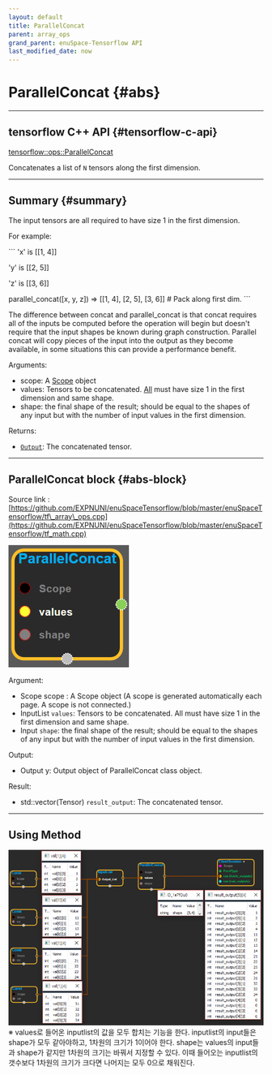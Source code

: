 ```yaml
--- 
layout: default 
title: ParallelConcat 
parent: array_ops 
grand_parent: enuSpace-Tensorflow API 
last_modified_date: now 
--- 
```


# ParallelConcat {#abs}

---

## tensorflow C++ API {#tensorflow-c-api}

[tensorflow::ops::ParallelConcat](https://www.tensorflow.org/api_docs/cc/class/tensorflow/ops/parallel-concat.html)

Concatenates a list of `N` tensors along the first dimension.

---

## Summary {#summary}

The input tensors are all required to have size 1 in the first dimension.

For example:

\`\`\` 'x' is \[\[1, 4\]\]

'y' is \[\[2, 5\]\]

'z' is \[\[3, 6\]\]

parallel\_concat\(\[x, y, z\]\) =&gt; \[\[1, 4\], \[2, 5\], \[3, 6\]\] \# Pack along first dim. \`\`\`

The difference between concat and parallel\_concat is that concat requires all of the inputs be computed before the operation will begin but doesn't require that the input shapes be known during graph construction. Parallel concat will copy pieces of the input into the output as they become available, in some situations this can provide a performance benefit.

Arguments:

* scope: A [Scope](https://www.tensorflow.org/api_docs/cc/class/tensorflow/scope.html#classtensorflow_1_1_scope) object
* values: Tensors to be concatenated. [All](https://www.tensorflow.org/api_docs/cc/class/tensorflow/ops/all.html#classtensorflow_1_1ops_1_1_all) must have size 1 in the first dimension and same shape.
* shape: the final shape of the result; should be equal to the shapes of any input but with the number of input values in the first dimension.

Returns:

* [`Output`](https://www.tensorflow.org/api_docs/cc/class/tensorflow/output.html#classtensorflow_1_1_output): The concatenated tensor.

---

## ParallelConcat block {#abs-block}

Source link :[https://github.com/EXPNUNI/enuSpaceTensorflow/blob/master/enuSpaceTensorflow/tf\_array\_ops.cpp](https://github.com/EXPNUNI/enuSpaceTensorflow/blob/master/enuSpaceTensorflow/tf_math.cpp)

![](./assets/array_ops/parallelconcat1.png)

Argument:

* Scope scope : A Scope object \(A scope is generated automatically each page. A scope is not connected.\)
* InputList `values`: Tensors to be concatenated. All must have size 1 in the first dimension and same shape.
* Input `shape`: the final shape of the result; should be equal to the shapes of any input but with the number of input values in the first dimension.

Output:

* Output y: Output object of ParallelConcat class object.

Result:

* std::vector\(Tensor\) `result_output`: The concatenated tensor.

---

## Using Method

![](./assets/array_ops/parallelconcat2.png)  
※ values로 들어온 inputlist의 값을 모두 합치는 기능을 한다. inputlist의 input들은 shape가 모두 같아야하고, 1차원의 크기가 1이어야 한다. shape는 values의 input들과 shape가 같지만 1차원의 크기는 바꿔서 지정할 수 있다. 이때 들어오는 inputlist의 갯수보다 1차원의 크기가 크다면 나머지는 모두 0으로 채워진다. 


